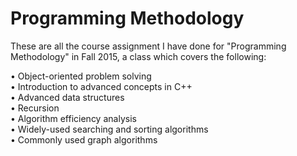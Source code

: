 # Programming Methodology

These are all the course assignment I have done for "Programming Methodology" in Fall 2015, a class which covers the following:  
  
• Object-oriented problem solving  
• Introduction to advanced concepts in C++  
• Advanced data structures  
• Recursion  
• Algorithm efficiency analysis  
• Widely-used searching and sorting algorithms  
• Commonly used graph algorithms  
